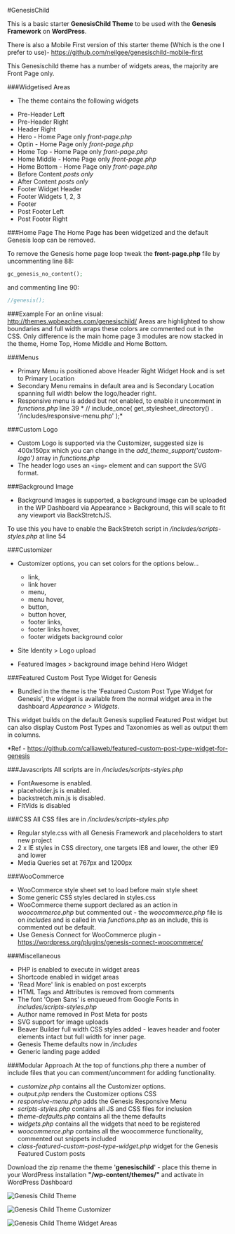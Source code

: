 #GenesisChild

This is a basic starter **GenesisChild Theme** to be used with the **Genesis Framework** on **WordPress**.

There is also a Mobile First version of this starter theme (Which is the one I prefer to use)- https://github.com/neilgee/genesischild-mobile-first

This Genesischild theme has a number of widgets areas, the majority are Front Page only.

###Widgetised Areas
- The theme contains the following widgets
* Pre-Header Left
* Pre-Header Right
* Header Right
* Hero - Home Page only *front-page.php*
* Optin - Home Page only *front-page.php*
* Home Top - Home Page only *front-page.php*
* Home Middle - Home Page only *front-page.php*
* Home Bottom - Home Page only *front-page.php*
* Before Content *posts only*
* After Content *posts only*
* Footer Widget Header
* Footer Widgets 1, 2, 3
* Footer
* Post Footer Left
* Post Footer Right

###Home Page
The Home Page has been widgetized and the default Genesis loop can be removed.


To remove the Genesis home page loop tweak the **front-page.php** file by uncommenting line 88:
```php
gc_genesis_no_content();
```

and commenting line 90:
```php
//genesis();
```

###Example
For an online visual:
http://themes.wpbeaches.com/genesischild/
Areas are highlighted to show boundaries and full width wraps these colors are commented out in the CSS.
Only difference is the main home page 3 modules are now stacked in the theme, Home Top, Home Middle and Home Bottom.

###Menus
- Primary Menu is positioned above Header Right Widget Hook and is set to Primary Location
- Secondary Menu remains in default area and is Secondary Location spanning full width below the logo/header right.
- Responsive menu is added but not enabled, to enable it uncomment in *functions.php* line 39 *	// include_once( get_stylesheet_directory() . '/includes/responsive-menu.php' );*

###Custom Logo
- Custom Logo is supported via the Customizer, suggested size is 400x150px which you can change in the *add_theme_support('custom-logo')* array in *functions.php*
- The header logo  uses an `<img>` element and can support the SVG format.

###Background Image
- Background Images is supported, a background image can be uploaded in the WP Dashboard via Appearance > Background, this will scale to fit any viewport via BackStretchJS.

To use this you have to enable the BackStretch script in */includes/scripts-styles.php* at line 54

###Customizer
- Customizer options, you can set colors for the options below...
  - link,
  - link hover
  - menu,
  - menu hover,
  - button,
  - button hover,
  - footer links,
  - footer links hover,
  - footer widgets background color

- Site Identity > Logo upload
- Featured Images > background image behind Hero Widget


###Featured Custom Post Type Widget for Genesis
- Bundled in the theme is the 'Featured Custom Post Type Widget for Genesis', the widget is available from the normal widget area in the dashboard *Appearance > Widgets*.

This widget builds on the default Genesis supplied Featured Post widget but can also display Custom Post Types and Taxonomies as well as output them in columns.

*Ref - https://github.com/calliaweb/featured-custom-post-type-widget-for-genesis


###Javascripts
All scripts are in */includes/scripts-styles.php*
- FontAwesome is enabled.
- placeholder.js is enabled.
- backstretch.min.js is disabled.
- FItVids is disabled

###CSS
All CSS files are in */includes/scripts-styles.php*
- Regular style.css with all Genesis Framework and placeholders to start new project
- 2 x IE styles in CSS directory, one targets IE8 and lower, the other IE9 and lower
- Media Queries set at 767px and 1200px

###WooCommerce
- WooCommerce style sheet set to load before main style sheet
- Some generic CSS styles declared in styles.css
- WooCommerce theme support declared as an action in *woocommerce.php* but commented out - the *woocommerce.php* file is on *includes* and is called in via *functions.php* as an include, this is commented out be default.
- Use Genesis Connect for WooCommerce plugin - https://wordpress.org/plugins/genesis-connect-woocommerce/

###Miscellaneous
- PHP is enabled to execute in widget areas
- Shortcode enabled in widget areas
- 'Read More' link is enabled on post excerpts
- HTML Tags and Attributes is removed from comments
- The font 'Open Sans' is enqueued from Google Fonts in *includes/scripts-styles.php*
- Author name removed in Post Meta for posts
- SVG support for image uploads
- Beaver Builder full width CSS styles added - leaves header and footer elements intact but full width for inner page.
- Genesis Theme defaults now in */includes*
- Generic landing page added

###Modular Approach
At the top of functions.php there a number of include files that you can comment/uncomment for adding functionality.
- *customize.php* contains all the Customizer options.
- *output.php* renders the Customizer options CSS
- *responsive-menu.php* adds the Genesis Responsive Menu
- *scripts-styles.php* contains all JS and CSS files for inclusion
- *theme-defaults.php* contains all the theme defaults
- *widgets.php* contains all the widgets that need to be registered
- *woocommerce.php* contains all the woocommerce functionality, commented out snippets included
- *class-featured-custom-post-type-widget.php* widget for the Genesis Featured Custom posts




Download the zip rename the theme '**genesischild**' - place this theme in your WordPress installation **"/wp-content/themes/"** and activate in WordPress Dashboard

![Genesis Child Theme](https://wpbeaches.com/images/gc-screen1.png)

![Genesis Child Theme Customizer](https://wpbeaches.com/images/gc-customizer.png)

![Genesis Child Theme Widget Areas](https://wpbeaches.com/images/gc-screen-widgets.png)
